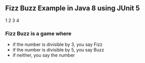 ## Fizz Buzz Example in Java 8 using JUnit 5
1 2 3 4
### Fizz Buzz is a game where
- if the number is divisible by 3, you say Fizz
- if the number is divisible by 5, you say Buzz
- if neither, you say the number
